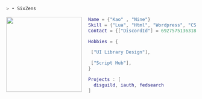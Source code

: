 ```bash
> • SixZens
```

<img align="left" src="https://images-ext-1.discordapp.net/external/NcCRFlnWangHzChwvHAKlaqdybxCMzFgjfF9r0mcpbA/https/pfps.gg/assets/pfps/7908-kagome.gif" width="200"/>


```lua
  Name = {"Kao" , "Nine"}
  Skill = {"Lua", "Html", "Wordpress", "CSS", "C++", "Java", "Python"}
  Contact = {["DiscordId"] = 692757513631825940, ["DiscordName"] = "sixzens",}

  Hobbies = {

   ["UI Library Design"],

   ["Script Hub"],
  }

  Projects : [ 
    disguild, iauth, fedsearch
  ]
  
```
